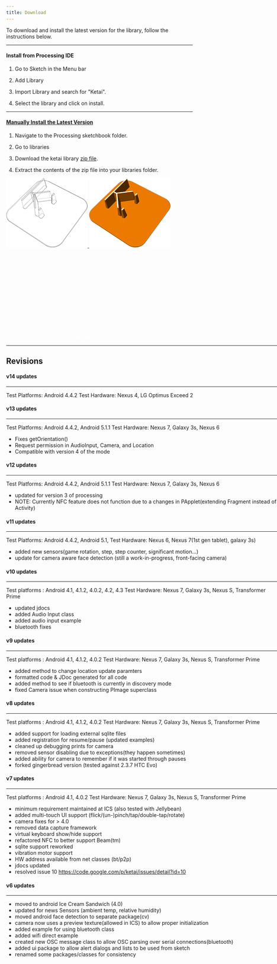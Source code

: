 ```yaml
---
title: Download
---
```

To download and install the latest version for the library, follow the instructions below.
<hr>

#### Install from Processing IDE
1. Go to Sketch in the Menu bar

2. Add Library 

3. Import Library and search for "Ketai". 

4. Select the library and click on install.

<hr>

#### [<i class="fa fa-download"></i> Manually Install the Latest Version ](http://ketailibrary.org/ketai.zip)
1. Navigate to the Processing sketchbook folder.

2. Go to libraries

3. Download the ketai library [zip file](http://ketailibrary.org/ketai.zip). 

4. Extract the contents of the zip file into your libraries folder.

<div class="hover_img">
	<a href="http://ketailibrary.org/ketai.zip">
		<img src="ketai_bw.png" class="top">
		<img src="ketai_color.png" class="bottom">
	</a>
</div>

<div style="position: absolute; margin-top: 230px;">

<!-- <hr> -->

<div class="link" style=" color: #FFF;">[<i class="fa fa-download fa-lg"></i> Archive](https://github.com/ketai/ketai/tree/master/downloads)</div>

<hr>

## Revisions

#### v14 updates
------------
Test Platforms: Android 4.4.2
Test Hardware: Nexus 4, LG Optimus Exceed 2

#### v13 updates
------------
Test Platforms: Android 4.4.2, Android 5.1.1
Test Hardware: Nexus 7, Galaxy 3s, Nexus 6
- Fixes getOrientation()
- Request permission in AudioInput, Camera, and Location
- Compatible with version 4 of the mode

#### v12 updates
------------
Test Platforms: Android 4.4.2, Android 5.1.1
Test Hardware: Nexus 7, Galaxy 3s, Nexus 6
- updated for version 3 of processing
- NOTE: Currently NFC feature does not function due to a changes in PApplet(extending Fragment instead of Activity)


#### v11 updates
------------
Test Platforms: Android 4.4.2, Android 5.1,
Test Hardware: Nexus 6, Nexus 7(1st gen tablet), galaxy 3s)
- added new sensors(game rotation, step, step counter, significant motion...)
- update for camera aware face detection (still a work-in-progress, front-facing camera)


#### v10 updates
------------
Test platforms : Android 4.1, 4.1.2, 4.0.2, 4.2, 4.3
Test Hardware: Nexus 7, Galaxy 3s, Nexus S, Transformer Prime

- updated jdocs
- added Audio Input class
- added audio input example
- bluetooth fixes


#### v9 updates
------------
Test platforms : Android 4.1, 4.1.2, 4.0.2
Test Hardware: Nexus 7, Galaxy 3s, Nexus S, Transformer Prime

- added method to change location update paramters
- formatted code & JDoc generated for all code
- added method to see if bluetooth is currently in discovery mode
- fixed Camera issue when constructing PImage superclass


#### v8 updates
------------
Test platforms : Android 4.1, 4.1.2, 4.0.2
Test Hardware: Nexus 7, Galaxy 3s, Nexus S, Transformer Prime

- added support for loading external sqlite files
- added registration for resume/pause (updated examples)
- cleaned up debugging prints for camera
- removed sensor disabling due to exceptions(they happen sometimes)
- added ability for camera to remember if it was started through pauses
- forked gingerbread version (tested against 2.3.7 HTC Evo)


#### v7 updates
-------------
Test platforms : Android 4.1, 4.0.2
Test Hardware: Nexus 7, Galaxy 3s, Nexus S, Transformer Prime

- minimum requirement maintained at ICS (also tested with Jellybean)
- added multi-touch UI support (flick/(un-)pinch/tap/double-tap/rotate)
- camera fixes for > 4.0
- removed data capture framework
- virtual keyboard show/hide support
- refactored NFC to better support Beam(tm)
- sqlite support reworked
- vibration motor support
- HW address available from net classes (bt/p2p)
- jdocs updated
- resolved issue 10 https://code.google.com/p/ketai/issues/detail?id=10


#### v6 updates
-------------
- moved to android Ice Cream Sandwich (4.0)
- updated for news Sensors (ambient temp, relative humidity)
- moved android face detection to separate package(cv)
- camera now uses a preview texture(allowed in ICS) to allow proper initialization
- added example for using bluetooth class
- added wifi direct example
- created new OSC message class to allow OSC parsing over serial connections(bluetooth)
- added ui package to allow alert dialogs and lists to be used from sketch
- renamed some packages/classes for consistency


</div>
</div>




<!-- ![Ketai_v10](ketai_v10.png) -->

<!-- <div class="downloadLink"> -->

